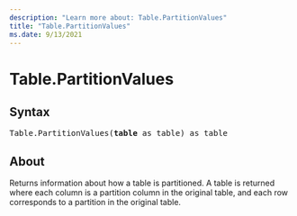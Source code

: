 ```yaml
---
description: "Learn more about: Table.PartitionValues"
title: "Table.PartitionValues"
ms.date: 9/13/2021
---
```

# Table.PartitionValues

## Syntax

<pre>
Table.PartitionValues(<b>table</b> as table) as table
</pre>

## About

Returns information about how a table is partitioned. A table is returned where each column is a partition column in the original table, and each row corresponds to a partition in the original table.
